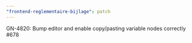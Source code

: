 ```yaml
---
"frontend-reglementaire-bijlage": patch
---
```


GN-4820: Bump editor and enable copy/pasting variable nodes correctly #678

